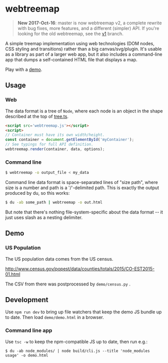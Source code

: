 # webtreemap

> **New 2017-Oct-16**: master is now webtreemap v2, a complete rewrite with
bug fixes, more features, and a different (simpler) API.  If you're looking
for the old webtreemap, see the [v1] branch.

[v1]: https://github.com/evmar/webtreemap/tree/v1

A simple treemap implementation using web technologies (DOM nodes, CSS styling
and transitions) rather than a big canvas/svg/plugin.  It's usable as a library
as part of a larger web app, but it also includes a command-line app that dumps
a self-contained HTML file that displays a map.

Play with a [demo].

[demo]: http://evmar.github.io/webtreemap/demo.html

## Usage

### Web

The data format is a tree of `Node`, where each node is an object in the shape
described at the top of [tree.ts].

[tree.ts]: https://github.com/evmar/webtreemap/blob/master/tree.ts

```html
<script src='webtreemap.js'></script>
<script>
// Container must have its own width/height.
const container = document.getElementById('myContainer');
// See typings for full API definition.
webtreemap.render(container, data, options);
```

### Command line

```sh
$ webtreemap -o output_file < my_data
```

Command line data format is space-separated lines of "size path", where size is
a number and path is a '/'-delimited path.  This is exactly the output produced
by du, so this works:

```sh
$ du -ab some_path | webtreemap -o out.html
```

But note that there's nothing file-system-specific about the data format -- it
just uses slash as a nesting delimiter.

## Demo

### US Population

The US population data comes from the US census.

http://www.census.gov/popest/data/counties/totals/2015/CO-EST2015-01.html

The CSV from there was postprocessed by `demo/census.py` .

## Development

Use `npm run dev` to bring up file watchers that keep the demo JS bundle up
to date.  Then load `demo/demo.html` in a browser.

### Command line app

Use `tsc -w` to keep the npm-compatible JS up to date, then run e.g.:

```
$ du -ab node_modules/ | node build/cli.js --title 'node_modules usage' -o demo.html
```
